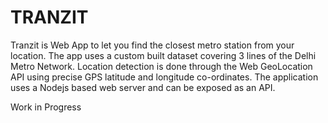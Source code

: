 <h1> TRANZIT </h1>

<p> Tranzit is Web App to let you find the closest metro station from your location. The app uses a custom built dataset covering 3 lines of the Delhi Metro Network. Location detection is done through the Web GeoLocation API using precise GPS latitude and longitude co-ordinates. The application uses a Nodejs based web server and can be exposed as an API.

Work in Progress </p>